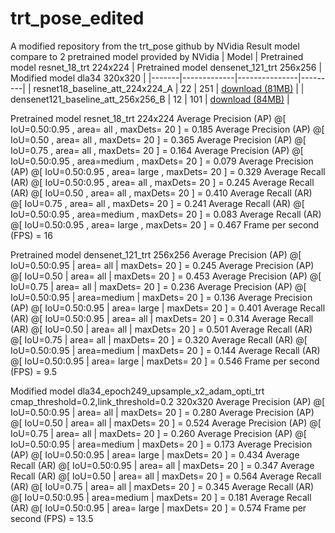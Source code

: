 # trt_pose_edited
A modified repository from the trt_pose github by NVidia 
Result model compare to 2 pretrained model provided by NVidia
| Model | Pretrained model resnet_18_trt 224x224 | Pretrained model densenet_121_trt 256x256 | Modified model dla34 320x320 |
|-------|-------------|---------------|---------|
| resnet18_baseline_att_224x224_A | 22 | 251 | [download (81MB)](https://drive.google.com/open?id=1XYDdCUdiF2xxx4rznmLb62SdOUZuoNbd) |
| densenet121_baseline_att_256x256_B | 12 | 101 | [download (84MB)](https://drive.google.com/open?id=13FkJkx7evQ1WwP54UmdiDXWyFMY1OxDU) |


Pretrained model resnet_18_trt 224x224
 Average Precision  (AP) @[ IoU=0.50:0.95 , area=   all , maxDets= 20 ] = 0.185
 Average Precision  (AP) @[ IoU=0.50      , area=   all , maxDets= 20 ] = 0.365
 Average Precision  (AP) @[ IoU=0.75      , area=   all , maxDets= 20 ] = 0.164
 Average Precision  (AP) @[ IoU=0.50:0.95 , area=medium , maxDets= 20 ] = 0.079
 Average Precision  (AP) @[ IoU=0.50:0.95 , area= large , maxDets= 20 ] = 0.329
 Average Recall     (AR) @[ IoU=0.50:0.95 , area=   all , maxDets= 20 ] = 0.245
 Average Recall     (AR) @[ IoU=0.50      , area=   all , maxDets= 20 ] = 0.410
 Average Recall     (AR) @[ IoU=0.75      , area=   all , maxDets= 20 ] = 0.241
 Average Recall     (AR) @[ IoU=0.50:0.95 , area=medium , maxDets= 20 ] = 0.083
 Average Recall     (AR) @[ IoU=0.50:0.95 , area= large , maxDets= 20 ] = 0.467
 Frame per second   (FPS) = 16

Pretrained model densenet_121_trt 256x256
 Average Precision  (AP) @[ IoU=0.50:0.95 | area=   all | maxDets= 20 ] = 0.245
 Average Precision  (AP) @[ IoU=0.50      | area=   all | maxDets= 20 ] = 0.453
 Average Precision  (AP) @[ IoU=0.75      | area=   all | maxDets= 20 ] = 0.236
 Average Precision  (AP) @[ IoU=0.50:0.95 | area=medium | maxDets= 20 ] = 0.136
 Average Precision  (AP) @[ IoU=0.50:0.95 | area= large | maxDets= 20 ] = 0.401
 Average Recall     (AR) @[ IoU=0.50:0.95 | area=   all | maxDets= 20 ] = 0.314
 Average Recall     (AR) @[ IoU=0.50      | area=   all | maxDets= 20 ] = 0.501
 Average Recall     (AR) @[ IoU=0.75      | area=   all | maxDets= 20 ] = 0.320
 Average Recall     (AR) @[ IoU=0.50:0.95 | area=medium | maxDets= 20 ] = 0.144
 Average Recall     (AR) @[ IoU=0.50:0.95 | area= large | maxDets= 20 ] = 0.546
 Frame per second   (FPS) = 9.5

Modified model dla34_epoch249_upsample_x2_adam_opti_trt cmap_threshold=0.2,link_threshold=0.2 320x320
 Average Precision  (AP) @[ IoU=0.50:0.95 | area=   all | maxDets= 20 ] = 0.280
 Average Precision  (AP) @[ IoU=0.50      | area=   all | maxDets= 20 ] = 0.524
 Average Precision  (AP) @[ IoU=0.75      | area=   all | maxDets= 20 ] = 0.260
 Average Precision  (AP) @[ IoU=0.50:0.95 | area=medium | maxDets= 20 ] = 0.173
 Average Precision  (AP) @[ IoU=0.50:0.95 | area= large | maxDets= 20 ] = 0.434
 Average Recall     (AR) @[ IoU=0.50:0.95 | area=   all | maxDets= 20 ] = 0.347
 Average Recall     (AR) @[ IoU=0.50      | area=   all | maxDets= 20 ] = 0.564
 Average Recall     (AR) @[ IoU=0.75      | area=   all | maxDets= 20 ] = 0.345
 Average Recall     (AR) @[ IoU=0.50:0.95 | area=medium | maxDets= 20 ] = 0.181
 Average Recall     (AR) @[ IoU=0.50:0.95 | area= large | maxDets= 20 ] = 0.574
 Frame per second   (FPS) = 13.5
